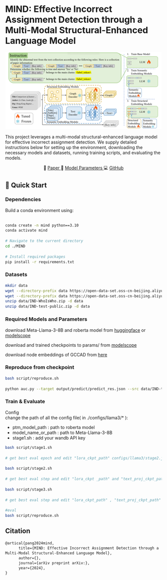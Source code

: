 # MIND: Effective Incorrect Assignment Detection through a Multi-Modal Structural-Enhanced Language Model

![Model Diagram](assets/model.png)

This project leverages a multi-modal structural-enhanced language model for effective incorrect assignment detection. We supply detailed instructions below for setting up the environment, downloading the necessary models and datasets, running training scripts, and evaluating the models.

<p align="center">
📃 <a href="需要补充arxiv地址" target="_blank"> Paper </a> 
🤖 <a href="https://www.modelscope.cn/models/canalpang/MIND-lora" target="_blank"> Model Parameters </a> 
💻 <a href="https://github.com/pangaass/M-IND" target="_blank"> GitHub </a>
</p>

## 🚀 Quick Start

### Dependencies
Build a conda environment using:

```bash

conda create -n mind python==3.10
conda activate mind

# Navigate to the current directory
cd ./MIND

# Install required packages
pip install -r requirements.txt
```

### Datasets

```bash
mkdir data
wget --directory-prefix data https://open-data-set.oss-cn-beijing.aliyuncs.com/oag-benchmark/kddcup-2024/IND-WhoIsWho/IND-WhoIsWho.zip
wget --directory-prefix data https://open-data-set.oss-cn-beijing.aliyuncs.com/oag-benchmark/kddcup-2024/IND-WhoIsWho/IND-test-public.zip
unzip data/IND-WhoIsWho.zip -d data
unzip data/IND-test-public.zip -d data
```

### Required Models and Parameters

download Meta-Llama-3-8B and roberta model from [huggingface](https://huggingface.co/models) or [modelscope](https://www.modelscope.cn/models) 

download and trained checkpoints to params/ from [modelscope](https://www.modelscope.cn/models/canalpang/MIND-lora/summary)

download node embeddings of GCCAD from [here](https://pan.baidu.com/s/1T9fR1dWUdMmf81RHc38dlA?pwd=uqy6)

### Reproduce from checkpoint

```bash 
bash script/reproduce.sh

python auc.py --target output/predict/predict_res.json --src data/IND-test-public/ind_valid_author_ground_truth.json
```

### Train & Evaluate

Config  
change the path of all the config file( in ./configs/llama3/* ):
- ptm_model_path : path to roberta model
- model_name_or_path : path to Meta-Llama-3-8B
- stage1.sh : add your wandb API key


```bash
bash script/stage1.sh

# get best eval epoch and edit "lora_ckpt_path" configs/llama3/stage2.json

bash script/stage2.sh

# get best eval step and edit "lora_ckpt _path" and "text_proj_ckpt_path" configs/llama3/stage3.json

bash script/stage3.sh

# get best eval step and edit "lora_ckpt_path" , "text_proj_ckpt_path" and "graph_proj_ckpt_path" configs/llama3/title_eval.json

#eval 
bash script/reproduce.sh

```

## Citation
```
@artical{pang2024mind,
      title={MIND: Effective Incorrect Assignment Detection through a Multi-Modal Structural-Enhanced Language Model}, 
      author={},
      journal={arXiv preprint arXiv:},
      year={2024},
}
